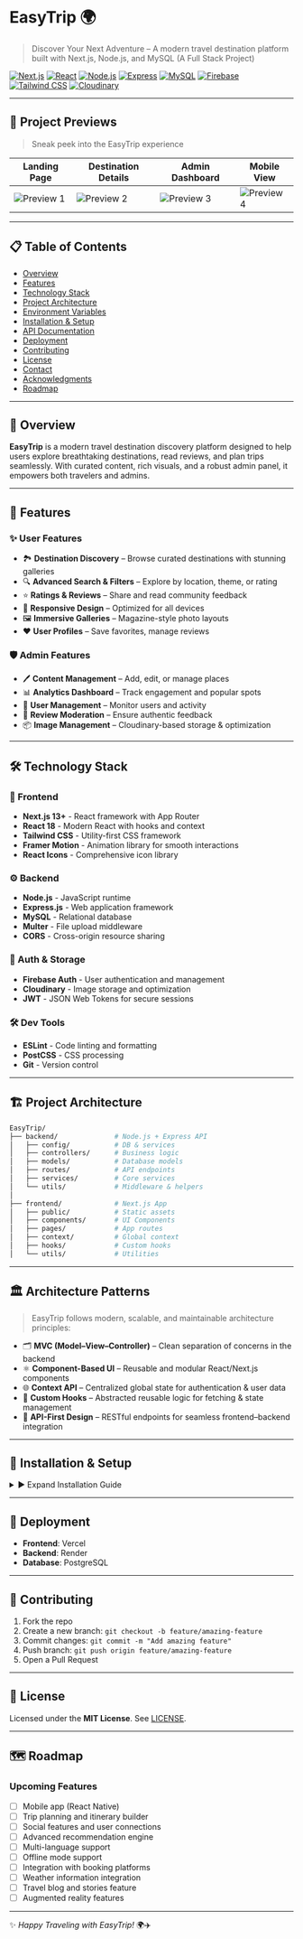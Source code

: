 
# EasyTrip 🌍 
> Discover Your Next Adventure – A modern travel destination platform built with Next.js, Node.js, and MySQL  (A Full Stack Project)

[![Next.js](https://img.shields.io/badge/Next.js-13.0+-black?logo=next.js)](https://nextjs.org/)
[![React](https://img.shields.io/badge/React-18.0+-blue?logo=react)](https://reactjs.org/)
[![Node.js](https://img.shields.io/badge/Node.js-18.0+-green?logo=node.js)](https://nodejs.org/)
[![Express](https://img.shields.io/badge/Express-4.18+-lightgrey?logo=express)](https://expressjs.com/)
[![MySQL](https://img.shields.io/badge/MySQL-8.0+-orange?logo=mysql)](https://mysql.com/)
[![Firebase](https://img.shields.io/badge/Firebase-Auth-yellow?logo=firebase)](https://firebase.google.com/)
[![Tailwind CSS](https://img.shields.io/badge/Tailwind-CSS-blue?logo=tailwindcss)](https://tailwindcss.com/)
[![Cloudinary](https://img.shields.io/badge/Cloudinary-Images-lightblue?logo=cloudinary)](https://cloudinary.com/)

---

## 📸 Project Previews  

> Sneak peek into the EasyTrip experience  

| Landing Page | Destination Details | Admin Dashboard | Mobile View |
|--------------|--------------------|----------------|-------------|
| ![Preview 1](./preview/preview1.png) | ![Preview 2](./preview/preview2.png) | ![Preview 3](./preview/preview3.png) | ![Preview 4](./preview/preview4.png) |

---

## 📋 Table of Contents  

- [Overview](#-overview)  
- [Features](#-features)  
- [Technology Stack](#️-technology-stack)  
- [Project Architecture](#-project-architecture)  
- [Environment Variables](#-environment-variables)  
- [Installation & Setup](#-installation--setup)  
- [API Documentation](#-api-documentation)  
- [Deployment](#-deployment)  
- [Contributing](#-contributing)  
- [License](#-license)  
- [Contact](#-contact)  
- [Acknowledgments](#-acknowledgments)  
- [Roadmap](#-roadmap)  

---

## 🌟 Overview  

**EasyTrip** is a modern travel destination discovery platform designed to help users explore breathtaking destinations, read reviews, and plan trips seamlessly. With curated content, rich visuals, and a robust admin panel, it empowers both travelers and admins.  

---

## 🚀 Features  

### ✨ User Features  
- 🏞️ **Destination Discovery** – Browse curated destinations with stunning galleries  
- 🔍 **Advanced Search & Filters** – Explore by location, theme, or rating  
- ⭐ **Ratings & Reviews** – Share and read community feedback  
- 📱 **Responsive Design** – Optimized for all devices  
- 🖼️ **Immersive Galleries** – Magazine-style photo layouts  
- ❤️ **User Profiles** – Save favorites, manage reviews  

### 🛡️ Admin Features  
- 🖊️ **Content Management** – Add, edit, or manage places  
- 📊 **Analytics Dashboard** – Track engagement and popular spots  
- 👥 **User Management** – Monitor users and activity  
- 📝 **Review Moderation** – Ensure authentic feedback  
- 📦 **Image Management** – Cloudinary-based storage & optimization  

---

## 🛠️ Technology Stack  

### 🎨 Frontend  
- **Next.js 13+** - React framework with App Router
- **React 18** - Modern React with hooks and context
- **Tailwind CSS** - Utility-first CSS framework
- **Framer Motion** - Animation library for smooth interactions
- **React Icons** - Comprehensive icon library

### ⚙️ Backend  
- **Node.js** - JavaScript runtime
- **Express.js** - Web application framework
- **MySQL** - Relational database
- **Multer** - File upload middleware
- **CORS** - Cross-origin resource sharing

### 🔐 Auth & Storage  
- **Firebase Auth** - User authentication and management
- **Cloudinary** - Image storage and optimization
- **JWT** - JSON Web Tokens for secure sessions

### 🛠️ Dev Tools  
- **ESLint** - Code linting and formatting
- **PostCSS** - CSS processing
- **Git** - Version control


---

## 🏗️ Project Architecture  

```bash
EasyTrip/
├── backend/              # Node.js + Express API
│   ├── config/           # DB & services
│   ├── controllers/      # Business logic
│   ├── models/           # Database models
│   ├── routes/           # API endpoints
│   ├── services/         # Core services
│   └── utils/            # Middleware & helpers
│
├── frontend/             # Next.js App
│   ├── public/           # Static assets
│   ├── components/       # UI Components
│   ├── pages/            # App routes
│   ├── context/          # Global context
│   ├── hooks/            # Custom hooks
│   └── utils/            # Utilities
````

---

## 🏛️ Architecture Patterns  

> EasyTrip follows modern, scalable, and maintainable architecture principles:  

- 🗂️ **MVC (Model–View–Controller)** – Clean separation of concerns in the backend  
- ⚛️ **Component-Based UI** – Reusable and modular React/Next.js components  
- 🌐 **Context API** – Centralized global state for authentication & user data  
- 🔄 **Custom Hooks** – Abstracted reusable logic for fetching & state management  
- 🔗 **API-First Design** – RESTful endpoints for seamless frontend–backend integration  

---


## 🔧 Installation & Setup

<details>
<summary>▶️ Expand Installation Guide</summary>

---

### Prerequisites

- Node.js (v18.0 or higher)
- MySQL (v8.0 or higher)
- npm or yarn
- Firebase account
- Cloudinary account

---
### Environment Variables

Create `.env.local` files in both frontend and backend directories:

#### Backend (.env)
```bash
# Database Configuration
DB_HOST=localhost
DB_USER=your_mysql_username
DB_PASSWORD=your_mysql_password
DB_NAME=easytrip

# Firebase Admin SDK
FIREBASE_PROJECT_ID=your_firebase_project_id
FIREBASE_PRIVATE_KEY=your_firebase_private_key
FIREBASE_CLIENT_EMAIL=your_firebase_client_email

# Cloudinary Configuration
CLOUDINARY_CLOUD_NAME=your_cloudinary_cloud_name
CLOUDINARY_API_KEY=your_cloudinary_api_key
CLOUDINARY_API_SECRET=your_cloudinary_api_secret

# Server Configuration
PORT=5000
NODE_ENV=development
```
---

#### Frontend (.env.local)
```bash
# API Configuration
NEXT_PUBLIC_API_URL=http://localhost:5000/api

# Firebase Configuration
NEXT_PUBLIC_FIREBASE_API_KEY=your_firebase_api_key
NEXT_PUBLIC_FIREBASE_AUTH_DOMAIN=your_firebase_auth_domain
NEXT_PUBLIC_FIREBASE_PROJECT_ID=your_firebase_project_id
NEXT_PUBLIC_FIREBASE_STORAGE_BUCKET=your_firebase_storage_bucket
NEXT_PUBLIC_FIREBASE_MESSAGING_SENDER_ID=your_firebase_messaging_sender_id
NEXT_PUBLIC_FIREBASE_APP_ID=your_firebase_app_id
```
---

### Database Setup

1. **Create MySQL Database:**
```sql
CREATE DATABASE easytrip;
USE easytrip;
```

2. **Run Database Schema:**
```bash
cd backend
mysql -u your_username -p easytrip < src/config/schema.sql
```

---

### Backend Setup

1. **Install Dependencies:**
```bash
cd backend
npm install
```

2. **Start Development Server:**
```bash
npm run dev
```

The backend will run on `http://localhost:5000`

---

### Frontend Setup

1. **Install Dependencies:**
```bash
cd frontend
npm install
```

2. **Start Development Server:**
```bash
npm run dev
```

The frontend will run on `http://localhost:3000`

---

### Creating Admin User

Run the admin creation script:
```bash
cd backend
node script/make-admin.js
```

---

### Production Environment Variables

Update your environment variables for production:

```bash
# Backend
NODE_ENV=production
DB_HOST=your_production_db_host
API_URL=https://your-domain.com/api

# Frontend
NEXT_PUBLIC_API_URL=https://your-domain.com/api
```

---

### Database Migration

1. **Backup existing data:**
```bash
mysqldump -u username -p easytrip > backup.sql
```

2. **Run production schema:**
```bash
mysql -u username -p production_db < src/config/schema.sql
```

---

### Deployment Steps

1. **Build the application:**
```bash
# Frontend
cd frontend
npm run build

# Backend
cd backend
npm install --production
```

2. **Deploy to your hosting platform:**
   - **Frontend**: Deploy to Vercel, Netlify, or similar
   - **Backend**: Deploy to Railway, Heroku, or VPS
   - **Database**: Use managed MySQL service (AWS RDS, PlanetScale, etc.)

3. **Configure environment variables** in your hosting platform

4. **Set up domain and SSL certificates**

---

## 📚 API Documentation


### Base URL
```
http://localhost:5000/api
```

### Authentication Endpoints

| Method | Endpoint | Description |
|--------|----------|-------------|
| POST | `/auth/login` | User login |
| POST | `/auth/register` | User registration |
| POST | `/auth/logout` | User logout |
| GET | `/auth/profile` | Get user profile |

### Places Endpoints

| Method | Endpoint | Description |
|--------|----------|-------------|
| GET | `/places` | Get all places |
| GET | `/places/:id` | Get place by ID |
| POST | `/places` | Create new place (Admin) |
| PUT | `/places/:id` | Update place (Admin) |
| DELETE | `/places/:id` | Delete place (Admin) |
| GET | `/places/:id/image` | Get place image |

### User Endpoints

| Method | Endpoint | Description |
|--------|----------|-------------|
| GET | `/users/profile` | Get user profile |
| PUT | `/users/profile` | Update user profile |
| GET | `/users/favorites` | Get user favorites |
| POST | `/users/favorites/:id` | Add to favorites |

### Admin Endpoints

| Method | Endpoint | Description |
|--------|----------|-------------|
| GET | `/admin/dashboard` | Admin dashboard data |
| GET | `/admin/users` | Manage users |
| GET | `/admin/places` | Manage places |
| POST | `/admin/places` | Create place |

### Example API Usage

```javascript
// Fetch all places
const response = await fetch('/api/places');
const places = await response.json();

// Create new place (Admin)
const newPlace = {
  name: "Beautiful Destination",
  description: "Amazing place to visit",
  location: "Country, Region",
  tags: ["Nature", "Adventure"]
};

const response = await fetch('/api/places', {
  method: 'POST',
  headers: {
    'Content-Type': 'application/json',
    'Authorization': `Bearer ${token}`
  },
  body: JSON.stringify(newPlace)
});
```
---

</details>



---

## 🚀 Deployment

* **Frontend**: Vercel
* **Backend**: Render
* **Database**: PostgreSQL

---

## 🤝 Contributing

1. Fork the repo
2. Create a new branch: `git checkout -b feature/amazing-feature`
3. Commit changes: `git commit -m "Add amazing feature"`
4. Push branch: `git push origin feature/amazing-feature`
5. Open a Pull Request

---

## 📄 License

Licensed under the **MIT License**. See [LICENSE](LICENSE).

---

## 🗺️ Roadmap
### Upcoming Features
- [ ] Mobile app (React Native)
- [ ] Trip planning and itinerary builder
- [ ] Social features and user connections
- [ ] Advanced recommendation engine
- [ ] Multi-language support
- [ ] Offline mode support
- [ ] Integration with booking platforms
- [ ] Weather information integration
- [ ] Travel blog and stories feature
- [ ] Augmented reality features

---

✨ *Happy Traveling with EasyTrip!* 🌍✈️


